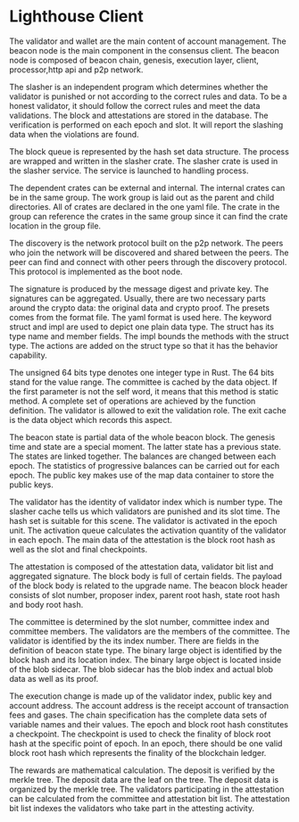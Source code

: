 # Lighthouse Client

The validator and wallet are the main content of account management. The beacon node is the main component in the consensus client. The beacon node is composed of beacon chain, genesis, execution layer, client, processor,http api and p2p network. 

The slasher is an independent program which determines whether the validator is punished or not according to the correct rules and data. To be a honest validator, it should follow the correct rules and meet the data validations. The block and attestations are stored in the database. The verification is performed on each epoch and slot. It will report the slashing data when the violations are found.

The block queue is represented by the hash set data structure. The process are wrapped and written in the slasher crate. The slasher crate is used in the slasher service. The service is launched to handling process.

The dependent crates can be external and internal. The internal crates can be in the same group. The work group is laid out as the parent and child directories. All of crates are declared in the one yaml file. The crate in the group can reference the crates in the same group since it can find the crate location in the group file.

The discovery is the network protocol built on the p2p network. The peers who join the network will be discovered and shared between the peers. The peer can find and connect with other peers through the discovery protocol. This protocol is implemented as the boot node. 

The signature is produced by the message digest and private key. The signatures can be aggregated. Usually, there are two necessary parts around the crypto data: the original data and crypto proof. The presets comes from the format file. The yaml format is used here. The keyword struct and impl are used to depict one plain data type. The struct has its type name and member fields. The impl bounds the methods with the struct type. The actions are added on the struct type so that it has the behavior capability. 

The unsigned 64 bits type denotes one integer type in Rust. The 64 bits stand for the value range. The committee is cached by the data object. If the first parameter is not the self word, it means that this method is static method. A complete set of operations are achieved by the function definition. The validator is allowed to exit the validation role. The exit cache is the data object which records this aspect. 

The beacon state is partial data of the whole beacon block. The genesis time and state are a special moment. The latter state has a previous state. The states are linked together. The balances are changed between each epoch. The statistics of progressive balances can be carried out for each epoch. The public key makes use of the map data container to store the public keys. 

The validator has the identity of validator index which is number type. The slasher cache tells us which validators are punished and its slot time. The hash set is suitable for this scene. The validator is activated in the epoch unit. The activation queue calculates the activation quantity of the validator in each epoch. The main data of the attestation is the block root hash as well as the slot and final checkpoints. 

The attestation is composed of the attestation data, validator bit list and aggregated signature. The block body is full of certain fields. The payload of the block body is related to the upgrade name. The beacon block header consists of slot number, proposer index, parent root hash, state root hash and body root hash. 

The committee is determined by the slot number, committee index and committee members. The validators are the members of the committee. The validator is identified by the its index number. There are fields in the definition of beacon state type. The binary large object is identified by the block hash and its location index. The binary large object is located inside of the blob sidecar. The blob sidecar has the blob index and actual blob data as well as its proof. 

The execution change is made up of the validator index, public key and account address. The account address is the receipt account of transaction fees and gases. The chain specification has the complete data sets of variable names and their values. The epoch and block root hash constitutes a checkpoint. The checkpoint is used to check the finality of block root hash at the specific point of epoch. In an epoch, there should be one valid block root hash which represents the finality of the blockchain ledger. 

The rewards are mathematical calculation. The deposit is verified by the merkle tree. The deposit data are the leaf on the tree. The deposit data is organized by the merkle tree. The validators participating in the attestation can be calculated from the committee and attestation bit list. The attestation bit list indexes the validators who take part in the attesting activity. 


